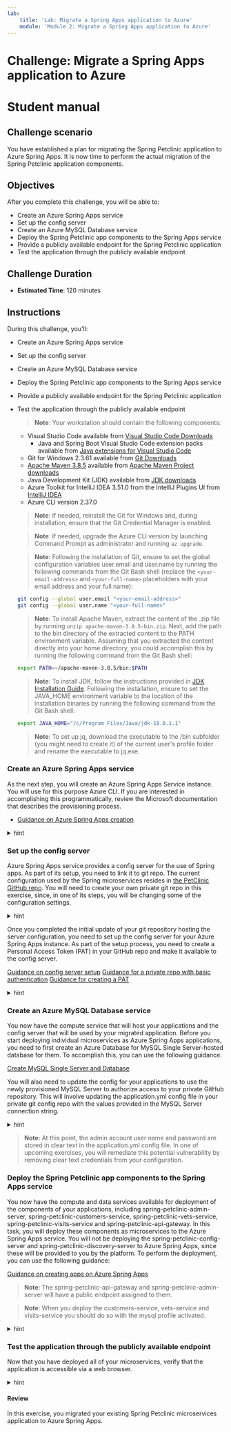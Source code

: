 ```yaml
---
lab:
    title: 'Lab: Migrate a Spring Apps application to Azure'
    module: 'Module 2: Migrate a Spring Apps application to Azure'
---
```


# Challenge: Migrate a Spring Apps application to Azure
# Student manual

## Challenge scenario

You have established a plan for migrating the Spring Petclinic application to Azure Spring Apps. It is now time to perform the actual migration of the Spring Petclinic application components.

## Objectives

After you complete this challenge, you will be able to:

- Create an Azure Spring Apps service
- Set up the config server
- Create an Azure MySQL Database service
- Deploy the Spring Petclinic app components to the Spring Apps service
- Provide a publicly available endpoint for the Spring Petclinic application
- Test the application through the publicly available endpoint

## Challenge Duration

- **Estimated Time**: 120 minutes

## Instructions

During this challenge, you'll:
- Create an Azure Spring Apps service
- Set up the config server
- Create an Azure MySQL Database service
- Deploy the Spring Petclinic app components to the Spring Apps service
- Provide a publicly available endpoint for the Spring Petclinic application
- Test the application through the publicly available endpoint

   > **Note**: Your workstation should contain the following components:

   - Visual Studio Code available from [Visual Studio Code Downloads](https://code.visualstudio.com/download)
     - Java and Spring Boot Visual Studio Code extension packs available from [Java extensions for Visual Studio Code](https://code.visualstudio.com/docs/java/extensions)
   - Git for Windows 2.3.61 available from [Git Downloads](https://git-scm.com/downloads)
   - [Apache Maven 3.8.5](apache-maven-3.8.5-bin.zip) available from [Apache Maven Project downloads](https://maven.apache.org/download.cgi)
   - Java Development Kit (JDK) available from [JDK downloads](https://download.oracle.com/java/18/latest/jdk-18_windows-x64_bin.msi)
   - Azure Toolkit for IntelliJ IDEA 3.51.0 from the IntelliJ Plugins UI from [IntelliJ IDEA](https://www.jetbrains.com/idea/download/#section=windows)
   - Azure CLI version 2.37.0

   > **Note**: If needed, reinstall the Git for Windows and, during installation, ensure that the Git Credential Manager is enabled.

   > **Note**: If needed, upgrade the Azure CLI version by launching Command Prompt as administrator and running `az upgrade`.

   > **Note**: Following the installation of Git, ensure to set the global configuration variables user.email and user.name by running the following commands from the Git Bash shell (replace the `<your-email-address>` and `<your-full-name>` placeholders with your email address and your full name):

   ```bash
   git config --global user.email "<your-email-address>"
   git config --global user.name "<your-full-name>"
   ```

   > **Note**: To install Apache Maven, extract the content of the .zip file by running `unzip apache-maven-3.8.5-bin.zip`. Next, add the path to the bin directory of the extracted content to the PATH environment variable. Assuming that you extracted the content directly into your home directory, you could accomplish this by running the following command from the Git Bash shell:

   ```bash
   export PATH=~/apache-maven-3.8.5/bin:$PATH
   ```

   > **Note**: To install JDK, follow the instructions provided in [JDK Installation Guide](https://docs.oracle.com/en/java/javase/18/install/installation-jdk-microsoft-windows-platforms.html). Following the installation, ensure to set the JAVA_HOME environment variable to the location of the installation binaries by running the following command from the Git Bash shell:

   ```bash
   export JAVA_HOME="/c/Program Files/Java/jdk-18.0.1.1"
   ```

   > **Note**: To set up jq, download the executable to the /bin subfolder (you might need to create it) of the current user's profile folder and rename the executable to jq.exe.

### Create an Azure Spring Apps service

As the next step, you will create an Azure Spring Apps Service instance. You will use for this purpose Azure CLI. If you are interested in accomplishing this programmatically, review the Microsoft documentation that describes the provisioning process.


- [Guidance on Azure Spring Apps creation](https://docs.microsoft.com/azure/spring-cloud/quickstart-provision-service-instance?tabs=Azure-CLI&pivots=programming-language-java)

<details>
<summary>hint</summary>
<br/>

1. On your lab computer, open the Git Bash window and, from the Git Bash prompt, run the following command to sign in to your Azure subscription:

   ```bash
   az login
   ```

1. Executing the command will automatically open a web browser window prompting you to authenticate. Once prompted, sign in using the user account that has the Owner role in the target Azure subscription that you will use in this lab and close the web browser window.

1. Run the following commands to create a resource group that will contain all of your resources (replace the `<azure_region>` placeholder with the name of any Azure region in which you can create a Standard SKU instance of the Azure Spring Apps service and an Azure Database for MySQL Single Server instance):

   ```bash
   RANDOM=$(openssl rand -hex 3)
   RESOURCE_GROUP=springcloudlab_rg_$RANDOM
   LOCATION=<azure_region>
   az group create -g $RESOURCE_GROUP -l $LOCATION
   ```

1. Run the following commands to create an instance of the standard SKU of the Azure Spring Apps service. Note that the name of the service needs to be globally unique, so adjust it accordingly in case the randomly generated name is already in use. Keep in mind that the name can contain only lowercase letters, numbers and hyphens.

   ```bash
   SPRING_CLOUD_SERVICE=springcloudsvc$RANDOM$RANDOM
   az spring create --name $SPRING_CLOUD_SERVICE \
                          --resource-group $RESOURCE_GROUP \
                          --location $LOCATION \
                          --sku Standard
   ```

   > **Note**: This will automatically register the Microsoft.AppPlatform provider if needed.

   > **Note**: Wait for the provisioning to complete. This might take about 5 minutes.

1. Run the following command to set your default resource group name and Spring Apps service name. By setting these defaults, you don't need to repeat these names in the subsequent commands.

   ```bash
   az config set defaults.group=$RESOURCE_GROUP defaults.spring-cloud=$SPRING_CLOUD_SERVICE
   ```

1. Open a web browser window and navigate to the Azure portal. If prompted, sign in using the user account that has the Owner role in the target Azure subscription that you will use in this lab.

1. In the Azure portal, use the **Search resources, services, and docs** text box to search for and navigate to the resource group you just created.

1. On the resource group overview pane, verify that the resource group contains an Azure Spring Apps instance.

   > **Note**: In case you don't see the Azure Spring Apps service in the overview list of the resource group, select the **Refresh** toolbar button to refresh the view of the resource group resources.

1. Select the Azure Spring Apps instance and, in the vertical navigation menu, in the **Settings** section, select **Apps**. Note that the instance does not include any spring apps at this point. You will perform the app deployment later in this exercise.

</details>

### Set up the config server

Azure Spring Apps service provides a config server for the use of Spring apps. As part of its setup, you need to link it to git repo. The current configuration used by the Spring microservices resides in [the PetClinic GitHub repo](https://github.com/spring-petclinic/spring-petclinic-microservices/blob/master/spring-petclinic-config-server/src/main/resources/application.yml). You will need to create your own private git repo in this exercise, since, in one of its steps, you will be changing some of the configuration settings. 

<details>
<summary>hint</summary>
<br/>

1. On your lab computer, start a web browser and navigate to [GitHub](https://github.com) and sign in to your GitHub account. If you do not have a GitHub account, create one by navigating to [the Join GitHub page](https://github.com/join) and following the instructions provided on [the Signing up for a new GitHub account page](https://docs.github.com/en/get-started/signing-up-for-github/signing-up-for-a-new-github-account).

1. In your GitHub account, navigate to the **Repositories** page and create a new private repository named **spring-petclinic-microservices**. 

   > **Note**: Make sure to configure the repository as private.

1. On the newly created repository page, review the section titled **... or push an existing repository from the command line**.
    
    > **Note**: Record the value of the URL of the newly created GitHub repository. The value should be in the format `https://github.com/<your-github-username>/spring-petclinic-microservices-private.git`, where the `<your-github-username>` placeholder represents your GitHub user name).
    
1. On your lab computer, in the Git Bash window, run the following commands to clone the [Spring Petclinic](https://github.com/spring-petclinic/spring-petclinic-microservices) application to your workstation:

   ```bash
   rm spring-petclinic-microservices/ -fr
   git clone https://github.com/spring-petclinic/spring-petclinic-microservices.git
   ```

1. From the Git Bash prompt, run the following commands to change the working directory to the one containing the cloned repository and then push its content to your private GitHub repository (where the `<your-github-username>` placeholder represents your GitHub user name):

   ```bash
   cd ~/spring-petclinic-microservices/
   git remote remove origin
   git remote add origin https://github.com/<your-github-username>/spring-petclinic-microservices-private.git
   git branch -M main
   git push -u origin main
   ```

1. When prompted to sign in to GitHub, select the **Sign in with your browser** option. This will automatically open a new tab in the web browser window, prompting you to provide your GitHub username and password.

1. In the browser window, enter your GitHub credentials, select **Sign in**, and, once successfully signed in, close the newly opened browser tab.

1. From the Git Bash prompt, run the following commands to copy all the config server configuration yaml files from [spring-petclinic-microservices-config](https://github.com/spring-petclinic/spring-petclinic-microservices-config) to the local folder on your lab computer.

   ```bash
   curl -o admin-server.yml https://raw.githubusercontent.com/spring-petclinic/spring-petclinic-microservices-config/main/admin-server.yml
   curl -o api-gateway.yml https://raw.githubusercontent.com/spring-petclinic/spring-petclinic-microservices-config/main/api-gateway.yml
   curl -o application.yml https://raw.githubusercontent.com/spring-petclinic/spring-petclinic-microservices-config/main/application.yml
   curl -o customer-service.yml https://raw.githubusercontent.com/spring-petclinic/spring-petclinic-microservices-config/main/customer-service.yml
   curl -o discovery-server.yml https://raw.githubusercontent.com/spring-petclinic/spring-petclinic-microservices-config/main/discovery-server.yml
   curl -o tracing-server.yml https://raw.githubusercontent.com/spring-petclinic/spring-petclinic-microservices-config/main/tracing-server.yml
   curl -o vets-service.yml https://raw.githubusercontent.com/spring-petclinic/spring-petclinic-microservices-config/main/vets-service.yml
   curl -o visit-service.yml https://raw.githubusercontent.com/spring-petclinic/spring-petclinic-microservices-config/main/visit-service.yml
   ```

1. From the Git Bash prompt, run the following commands to commit and push your changes to your private GitHub repository.

   ```bash
   git add .
   git commit -m 'added base config'
   git push
   ```

</details>

Once you completed the initial update of your git repository hosting the server configuration, you need to set up the config server for your Azure Spring Apps instance. As part of the setup process, you need to create a Personal Access Token (PAT) in your GitHub repo and make it available to the config server.

[Guidance on config server setup](https://docs.microsoft.com/azure/spring-cloud/quickstart-setup-config-server?tabs=Azure-CLI&pivots=programming-language-java)
[Guidance for a private repo with basic authentication](https://docs.microsoft.com/azure/spring-cloud/how-to-config-server#private-repository-with-basic-authentication)
[Guidance for creating a PAT](https://docs.github.com/en/authentication/keeping-your-account-and-data-secure/creating-a-personal-access-token)

<details>
<summary>hint</summary>
<br/>

1. To create a PAT, switch to the web browser window displaying your private GitHub repository, select the avatar icon in the upper right corner, and then select **Settings**.

1. At the bottom of the vertical navigation menu, select **Developer settings**, select **Personal access tokens**, and then select **Generate new token**.

1. If prompted to confirm access, enter your GitHub account password and select **Confirm password**.

1. On the **New personal access token** page, in the **Note** text box, enter a descriptive name, such as **spring-petclinic-config-server-token**.

1. Ensure that value in the **Expiration** drop-down list is set to **30 days**.

1. In the **Select scopes** section, select **repo** and then select **Generate token**.

1. Record the generated token. You will need it in the next step.

1. Switch to the Git Bash prompt and run the following commands to set the environment variables hosting your GitHub repository and GitHub credentials (replace the `<git_repository>`, `<git_username>`, and `<git_password>` placeholders with the URL of your GitHub repository, the name of your GitHub user account, and the newly generated PAT value, respectively).

   > **Note**: The URL of the GitHub repository should be in the format `https://github.com/<your-github-username>/spring-petclinic-microservices-private.git`, where the `<your-github-username>` placeholder represents your GitHub user name).

   ```bash
   GIT_REPO=<git_repository>
   GIT_USERNAME=<git_username>
   GIT_PASSWORD=<git_password>
   ```

1. To set up the config server such that it points to your GitHub repository, from the Git Bash prompt, run the following command. 

   ```bash
   az spring-cloud config-server git set --name $SPRING_CLOUD_SERVICE \
                           --resource-group $RESOURCE_GROUP \
                           --uri $GIT_REPO \
                           --label main \
                           --password $GIT_PASSWORD \
                           --username $GIT_USERNAME 
   ```

   > **Note**: Wait for the operation to complete. This might take about 2 minutes.

</details>

### Create an Azure MySQL Database service

You now have the compute service that will host your applications and the config server that will be used by your migrated application. Before you start deploying individual microservices as Azure Spring Apps applications, you need to first create an Azure Database for MySQL Single Server-hosted database for them. To accomplish this, you can use the following guidance.

[Create MySQL Single Server and Database](https://docs.microsoft.com/azure/mysql/quickstart-create-mysql-server-database-using-azure-cli)

You will also need to update the config for your applications to use the newly provisioned MySQL Server to authorize access to your private GitHub repository. This will involve updating the application.yml config file in your private git config repo with the values provided in the MySQL Server connection string.

<details>
<summary>hint</summary>
<br/>

1. Run the following commands to create an instance of Azure Database for MySQL Single Server. Note that the name of the server must be globally unique, so adjust it accordingly in case the randomly generated name is already in use. Keep in mind that the name can contain only lowercase letters, numbers and hyphens. In addition, replace the `<myadmin_password>` placeholder with a complex password and record its value. 

   ```bash
   SQL_SERVER_NAME=springcloudmysql$RANDOM
   SQL_ADMIN_PASSWORD=<myadmin_password>
   DATABASE_NAME=petclinic

   az mysql server create \
         --admin-user myadmin \
         --admin-password ${SQL_ADMIN_PASSWORD} \
         --name ${SQL_SERVER_NAME} \
         --resource-group ${RESOURCE_GROUP}  \
         --sku-name GP_Gen5_2  \
         --version 5.7 \
         --storage-size 5120
   ```

   > **Note**: Wait for the provisioning to complete. This might take about 3 minutes.

1. Once the Azure Database for MySQL Single Server instance gets created, it will output details about its settings. In the output, you will find the server connection string. Record its value since you will need it later in this exercise. 

1. Run the following commands to create a database in the Azure Database for MySQL Single Server instance.

   ```bash
   az mysql db create --server-name $SQL_SERVER_NAME \
         --resource-group $RESOURCE_GROUP \
         --name $DATABASE_NAME
   ```

1. You will also need to allow connections to the server from Azure Spring Apps. For now, to accomplish this, you will create a server firewall rule to allow inbound traffic from all Azure Services. This way your apps running in Azure Spring Apps will be able to reach the MySQL database providing them with persistent storage. In one of the upcoming exercises, you will restrict this connectivity to limit it exclusively to the apps hosted by your Azure Spring Apps instance. 

   ```bash
   az mysql server firewall-rule create --name allAzureIPs \
       --server ${SQL_SERVER_NAME} \
       --resource-group ${RESOURCE_GROUP} \
       --start-ip-address 0.0.0.0 --end-ip-address 0.0.0.0
   ```

1. From the Git Bash window, in the config repository you cloned locally, use your favorite text editor to open the application.yml file. Change the entries in lines 82, 83, and 84 that contain the values of the target datasource endpoint, the corresponding admin user account, and its password. Set these values by using the information in the Azure Database for MySQL Single Server connection string you recorded earlier in this task. Your configuration should look like this:

   > **Note**: The original content of these three lines in the application.yml file has the following format:

   ```yaml
       url: jdbc:mysql://localhost:3306/db?useSSL=false
       username: root
       password: petclinic
   ```

   > **Note**: The updated content of these three lines in the application.yml file should have the following format (where the `<mysql-server-name>` and `<myadmin-password>` placeholders represent the name of the Azure Database for MySQL Single Server instance and the password you assigned to the myadmin account during its provisioning, respectively):

   ```yaml
       url: jdbc:mysql://<mysql-server-name>.mysql.database.azure.com:3306/db?useSSL=true
       username: myadmin@<mysql-server-name>
       password: <myadmin-password>
   ```

   > **Note**: Ensure to change the value of the `useSSL` parameter to `true`, since this is enforced by default by Azure Database for MySQL Single Server.

1. Save the changes and push the updates you made to the **application.yml** file to your private GitHub repo by running the following commands from the Git Bash prompt:

   ```bash
   git add .
   git commit -m 'azure mysql info'
   git push
   ```

</details>

   > **Note**: At this point, the admin account user name and password are stored in clear text in the application.yml config file. In one of upcoming exercises, you will remediate this potential vulnerability by removing clear text credentials from your configuration.

### Deploy the Spring Petclinic app components to the Spring Apps service

You now have the compute and data services available for deployment of the components of your applications, including spring-petclinic-admin-server, spring-petclinic-customers-service, spring-petclinic-vets-service, spring-petclinic-visits-service and spring-petclinic-api-gateway. In this task, you will deploy these components as microservices to the Azure Spring Apps service. You will not be deploying the spring-petclinic-config-server and spring-petclinic-discovery-server to Azure Spring Apps, since these will be provided to you by the platform. To perform the deployment, you can use the following guidance:

[Guidance on creating apps on Azure Spring Apps](https://docs.microsoft.com/azure/spring-cloud/quickstart-deploy-apps?tabs=Azure-CLI&pivots=programming-language-java)

   > **Note**: The spring-petclinic-api-gateway and spring-petclinic-admin-server will have a public endpoint assigned to them.

   > **Note**: When you deploy the customers-service, vets-service and visits-service you should do so with the mysql profile activated.

<details>
<summary>hint</summary>
<br/>

1. You will start by building all the microservice of the spring petclinic application. To accomplish this, run `mvn clean package` in the root directory of the application.

   ```bash
   cd ~/spring-petclinic-microservices/
   mvn clean package -DskipTests
   ```

1. Verify that the build succeeds by reviewing the output of the `mvn clean package -DskipTests` command, which should have the following format: 

   ```bash
   [INFO] Reactor Summary for spring-petclinic-microservices 2.6.3:
   [INFO]
   [INFO] spring-petclinic-microservices ..................... SUCCESS [  0.224 s]
   [INFO] spring-petclinic-admin-server ...................... SUCCESS [  5.665 s]
   [INFO] spring-petclinic-customers-service ................. SUCCESS [  4.231 s]
   [INFO] spring-petclinic-vets-service ...................... SUCCESS [  3.152 s]
   [INFO] spring-petclinic-visits-service .................... SUCCESS [  2.902 s]
   [INFO] spring-petclinic-config-server ..................... SUCCESS [  1.030 s]
   [INFO] spring-petclinic-discovery-server .................. SUCCESS [  1.429 s]
   [INFO] spring-petclinic-api-gateway ....................... SUCCESS [  8.277 s]
   [INFO] ------------------------------------------------------------------------
   [INFO] BUILD SUCCESS
   [INFO] ------------------------------------------------------------------------
   [INFO] Total time:  27.310 s
   [INFO] Finished at: 2022-05-12T18:43:06Z
   [INFO] ------------------------------------------------------------------------
   ```

1. For each application you will now create an app on Azure Spring Apps service. You will start with the api-gateway. To deploy it, from the Git Bash prompt, run the following command:

   ```bash
   az spring-cloud app create --service $SPRING_CLOUD_SERVICE \
                           --resource-group $RESOURCE_GROUP \
                           --name api-gateway \
                           --assign-endpoint true
   ```

   > **Note**: Wait for the provisioning to complete. This might take about 5 minutes.

1. Next deploy the jar file to this newly created app by running the following command from the Git Bash prompt:

   ```bash
   az spring-cloud app deploy --service $SPRING_CLOUD_SERVICE \
                           --resource-group $RESOURCE_GROUP \
                           --name api-gateway \
                           --no-wait \
                           --artifact-path spring-petclinic-api-gateway/target/spring-petclinic-api-gateway-2.6.1.jar
   ```

1. In the same way create an app for the admin-server microservice:

   ```bash
   az spring-cloud app create --service $SPRING_CLOUD_SERVICE \
                           --resource-group $RESOURCE_GROUP \
                           --name app-admin \
                           --assign-endpoint
   ```

   > **Note**: Wait for the operation to complete. This might take about 5 minutes.

1. Next deploy the jar file to this newly created app:

   ```bash
   az spring-cloud app deploy --service $SPRING_CLOUD_SERVICE \
                           --resource-group $RESOURCE_GROUP \
                           --name app-admin \
                           --no-wait \
                           --artifact-path spring-petclinic-admin-server/target/spring-petclinic-admin-server-2.6.1.jar
   ```

1. Next, you will create an app for the customers-service microservice:

   ```bash
   az spring-cloud app create --service $SPRING_CLOUD_SERVICE \
                           --resource-group $RESOURCE_GROUP \
                           --name customers-service 
   ```

   > **Note**: Wait for the operation to complete. This might take about 5 minutes.

1. For the customers service you will not assign an endpoint but you will set the mysql profile:

   ```bash
   az spring-cloud app deploy --service $SPRING_CLOUD_SERVICE \
                           --resource-group $RESOURCE_GROUP \
                           --name customers-service \
                           --no-wait \
                           --artifact-path spring-petclinic-customers-service/target/spring-petclinic-customers-service-2.6.1.jar \
                           --env SPRING_PROFILES_ACTIVE=mysql
   ```

1. Next, you will create an app for the visits-service microservice:


   ```bash
   az spring-cloud app create --service $SPRING_CLOUD_SERVICE \
                           --resource-group $RESOURCE_GROUP \
                           --name visits-service 
   ```

   > **Note**: Wait for the operation to complete. This might take about 5 minutes.

1. For the visit-service will also skip the endpoint assignment but include the mysql profile:

   ```bash
   az spring-cloud app deploy --service $SPRING_CLOUD_SERVICE \
                           --resource-group $RESOURCE_GROUP \
                           --name visits-service \
                           --no-wait \
                           --artifact-path spring-petclinic-visits-service/target/spring-petclinic-visits-service-2.6.1.jar \
                           --env SPRING_PROFILES_ACTIVE=mysql
   ```

1. To conclude, you will create an app for the vets-service microservice:


   ```bash
   az spring-cloud app create --service $SPRING_CLOUD_SERVICE \
                           --resource-group $RESOURCE_GROUP \
                           --name vets-service 
   ```

   > **Note**: Wait for the operation to complete. This might take about 5 minutes.

1. In this case you will also skip the endpoint assignment but include the mysql profile:

  ```bash
   az spring-cloud app deploy --service $SPRING_CLOUD_SERVICE \
                           --resource-group $RESOURCE_GROUP \
                           --name vets-service \
                           --no-wait \
                           --artifact-path spring-petclinic-vets-service/target/spring-petclinic-vets-service-2.6.1.jar \
                           --env SPRING_PROFILES_ACTIVE=mysql
   ```

</details>

### Test the application through the publicly available endpoint

Now that you have deployed all of your microservices, verify that the application is accessible via a web browser.

<details>
<summary>hint</summary>
<br/>

1. To list all deployed apps, from the Git Bash shell, run the following CLI statement, which will also list all publicly accessible endpoints:

   ```bash
   az spring-cloud app list --service $SPRING_CLOUD_SERVICE \
                           --resource-group $RESOURCE_GROUP \
                           --output table
   ```

1. Alternatively, you can switch to the web browser window displaying the Azure portal interface, navigate to your Azure Spring Apps instance and select **Apps** from the vertical navigation menu. In the list of apps, select **api-gateway**, on the **api-gateway \| Overview** page, note the value of the **URL** property.

1. Open another web browser tab and navigate to the URL of the api-gateway endpoint to display the application web interface. 

</details>

#### Review

In this exercise, you migrated your existing Spring Petclinic microservices application to Azure Spring Apps.
